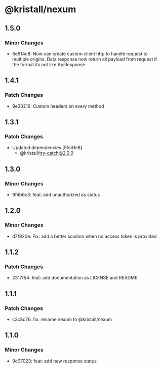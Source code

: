 # @kristall/nexum

## 1.5.0

### Minor Changes

- 6e914c8: Now can create custom client http to handle request to multiple origins. Data response now return all payload from request if the format its not like ApiResponse

## 1.4.1

### Patch Changes

- 9e30216: Custom headers on every method

## 1.3.1

### Patch Changes

- Updated dependencies [5fed1e8]
  - @kristall/try-catch@2.0.0

## 1.3.0

### Minor Changes

- 9f4b6c3: feat: add unauthorized as status

## 1.2.0

### Minor Changes

- d7f920e: Fix: add a better solution when no access token is provided

## 1.1.2

### Patch Changes

- 2317f54: feat: add documentation as LICENSE and README

## 1.1.1

### Patch Changes

- c3c8c76: fix: rename nexum to @kristall/nexum

## 1.1.0

### Minor Changes

- 9c07023: feat: add new response status
